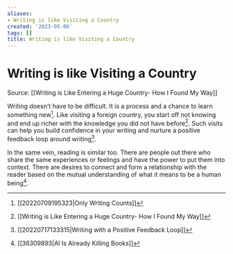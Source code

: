 ```yaml
---
aliases:
- Writing is like Visiting a Country
created: '2023-05-06'
tags: []
title: Writing is like Visiting a Country
---
```


# Writing is like Visiting a Country

Source: [[Writing is Like Entering a Huge Country- How I Found My Way]]

Writing doesn't have to be difficult. It is a process and a chance to learn something new[^1]. Like visiting a foreign country, you start off not knowing and end up richer with the knowledge you did not have before[^2]. Such visits can help you build confidence in your writing and nurture a positive feedback loop around writing[^3].

In the same vein, reading is similar too. There are people out there who share the same experiences or feelings and have the power to put them into context. There are desires to connect and form a relationship with the reader based on the mutual understanding of what it means to be a human being[^4].

[^1]: [[20220709195323|Only Writing Counts]]
[^2]: [[Writing is Like Entering a Huge Country- How I Found My Way]]
[^3]: [[20220717133315|Writing with a Positive Feedback Loop]]
[^4]: [[36309893|AI Is Already Killing Books]]